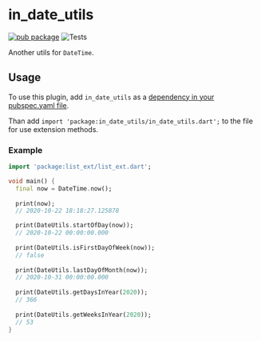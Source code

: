 # in_date_utils

[![pub package](https://img.shields.io/pub/v/in_date_utils)](https://pub.dartlang.org/packages/in_date_utils)
![Tests](https://github.com/Innim/in_date_utils/workflows/Tests/badge.svg?branch=main)

Another utils for `DateTime`.

## Usage

To use this plugin, add `in_date_utils` as a [dependency in your pubspec.yaml file](https://flutter.dev/platform-plugins/).

Than add `import 'package:in_date_utils/in_date_utils.dart';` to the file for use extension methods.

### Example

``` dart
import 'package:list_ext/list_ext.dart';

void main() {
  final now = DateTime.now();
  
  print(now);
  // 2020-10-22 18:18:27.125878

  print(DateUtils.startOfDay(now));
  // 2020-10-22 00:00:00.000
  
  print(DateUtils.isFirstDayOfWeek(now));
  // false
  
  print(DateUtils.lastDayOfMonth(now));
  // 2020-10-31 00:00:00.000
  
  print(DateUtils.getDaysInYear(2020));
  // 366
  
  print(DateUtils.getWeeksInYear(2020));
  // 53
}
```